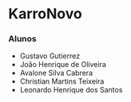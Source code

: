# KarroNovo

### Alunos
- Gustavo Gutierrez
- João Henrique de Oliveira
- Avalone Silva Cabrera
- Christian Martins Teixeira
- Leonardo Henrique dos Santos
